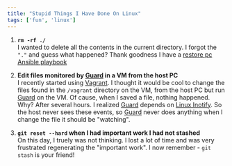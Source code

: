 ```yaml
---
title: "Stupid Things I Have Done On Linux"
tags: ['fun', 'linux']
---
```


1. **`rm -rf ./`**  
I wanted to delete all the contents in the current directory. I forgot the `"."`
and guess what happened?  Thank goodness I have a [restore pc Ansible
playbook](https://github.com/skamithi/restore_pc/)

2. **Edit files monitored by [Guard](http://guardgem.org/) in a VM from the host
PC**  
I recently started using [Vagrant](http://). I thought it would be cool to
change the files found in the `/vagrant` directory on the VM, from the host PC
but run [Guard](http://guardgem.org/) on the VM. Of cause, when I saved a file,
nothing happened. Why? After several hours. I realized
[Guard](http://guardgem.org/) depends on [Linux
Inotify](http://linux.die.net/man/7/inotify). So the host never sees
these events, so [Guard](http://guardgem.org/) never does anything when I change the file it should be
"watching".
3. **`git reset --hard` when I had important work I had not stashed**  
On this day, I truely was not thinking. I lost a lot of time and was very
frustrated regenerating the "important work".  I now remember - `git
stash` is your friend!
